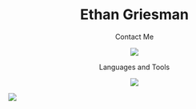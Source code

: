 <h1 align="center">Ethan Griesman</h1>

<!--
**EthanGriesman/EthanGriesman** is a ✨ _special_ ✨ repository because its `README.md` (this file) appears on your GitHub profile.

Here are some ideas to get you started:

[![My Skills](https://skillicons.dev/icons?i=js,html,css,wasm)](https://skillicons.dev)

- 🔭 I’m currently working on ...
- 🌱 I’m currently learning ...
- 👯 I’m looking to collaborate on ...
- 🤔 I’m looking for help with ...
- 💬 Ask me about ...
- 📫 How to reach me: ...
- 😄 Pronouns: ...
- ⚡ Fun fact: ...
-->
<p align="center">Contact Me</h1>
<p align="center">
  <a href="https://skillicons.dev">
    <img src="https://skillicons.dev/icons?i=gmail,linkedin,stackoverflow" />
  </a>
</p>


<p align="center">Languages and Tools</h1>
<p align="center">
  <a href="https://skillicons.dev">
    <img src="https://skillicons.dev/icons?i=py,java,c,cpp,arduino,latex,html,css,js,react,php,git,androidstudio,figma,powershell" />
  </a>
</p>


![](https://raw.githubusercontent.com/ethangriesman/github-stats/master/generated/languages.svg#gh-dark-mode-only)
